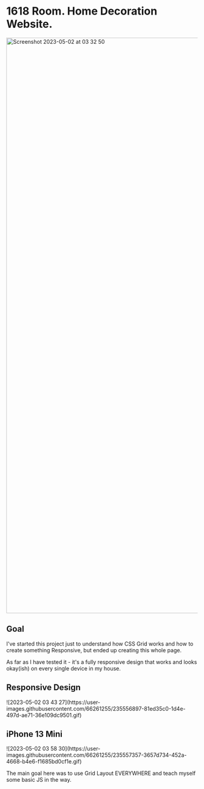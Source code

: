 <h1>1618 Room. Home Decoration Website.</h1>

<img width="1516" alt="Screenshot 2023-05-02 at 03 32 50" src="https://user-images.githubusercontent.com/66261255/235554935-a016c65d-a76e-4cf5-ac97-4e4ce6e4b23b.png">

<h2>Goal</h2>
<p>I've started this project just to understand how CSS Grid works and how to create something Responsive, but ended up creating this whole page.</p>
<p>As far as I have tested it - it's a fully responsive design that works and looks okay(ish) on every single device in my house.</p>

<h2>Responsive Design</h2>
![2023-05-02 03 43 27](https://user-images.githubusercontent.com/66261255/235556897-81ed35c0-1d4e-497d-ae71-36e109dc9501.gif)

<h2>iPhone 13 Mini</h2>
![2023-05-02 03 58 30](https://user-images.githubusercontent.com/66261255/235557357-3657d734-452a-4668-b4e6-f1685bd0cf1e.gif)


The main goal here was to use Grid Layout EVERYWHERE and teach myself some basic JS in the way.
